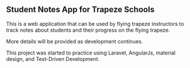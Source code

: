 ## Student Notes App for Trapeze Schools

This is a web application that can be used by flying trapeze instructors
to track notes about students and their progress on the flying trapeze.

More details will be provided as development continues.

This project was started to practice using Laravel, AngularJs, material design, and Test-Driven Development.